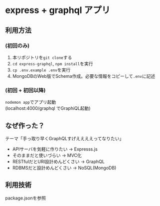 # express + graphql アプリ

## 利用方法

### (初回のみ)

1. 本リポジトリを`git clone`する
1. `cd express-graphql`, `npm install`を実行
1. `cp .env.example .env`を実行
1. MongoDBのWeb版でSchema作成。必要な情報をコピーして`.env`に記述

### (初回 + 初回以降)

`nodemon app`でアプリ起動  
(localhost:4000/graphql でGraphiQL起動)

## なぜ作った？

テーマ「手っ取り早くGraphQLすげええええってなりたい」

- APIサーバを気軽に作りたい → Expresss.js
- そのままだと使いづらい → MVC化
- RESTfulだとURI設計めんどくさい → GraphQL
- RDBMSだと設計めんどくさい → NoSQL(MongoDB)

## 利用技術

package.jsonを参照
